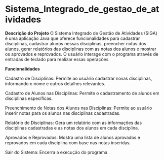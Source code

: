 # Sistema_Integrado_de_gestao_de_atividades

**Descrição do Projeto**
O Sistema Integrado de Gestão de Atividades (SIGA) é uma aplicação Java que oferece funcionalidades para cadastrar disciplinas, cadastrar alunos nessas disciplinas, preencher notas dos alunos, gerar relatórios das disciplinas com as notas dos alunos e mostrar os aprovados e reprovados. O usuário interage com o programa através de entradas de teclado para realizar essas operações.

**Funcionalidades**

Cadastro de Disciplinas: Permite ao usuário cadastrar novas disciplinas, informando o nome e outros detalhes relevantes.

Cadastro de Alunos nas Disciplinas: Permite o cadastramento de alunos em disciplinas específicas.

Preenchimento de Notas dos Alunos nas Disciplinas: Permite ao usuário inserir notas para os alunos nas disciplinas cadastradas.

Relatório de Disciplinas: Gera um relatório com as informações das disciplinas cadastradas e as notas dos alunos em cada disciplina.

Aprovados e Reprovados: Mostra uma lista de alunos aprovados e reprovados em cada disciplina com base nas notas inseridas.

Sair do Sistema: Encerra a execução do programa.
